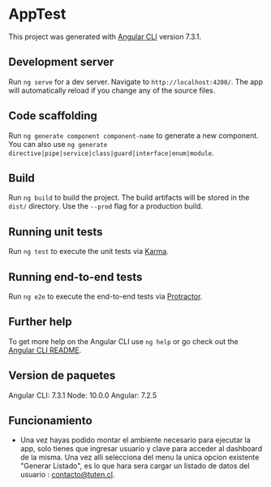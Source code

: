# AppTest

This project was generated with [Angular CLI](https://github.com/angular/angular-cli) version 7.3.1.

## Development server

Run `ng serve` for a dev server. Navigate to `http://localhost:4200/`. The app will automatically reload if you change any of the source files.

## Code scaffolding

Run `ng generate component component-name` to generate a new component. You can also use `ng generate directive|pipe|service|class|guard|interface|enum|module`.

## Build

Run `ng build` to build the project. The build artifacts will be stored in the `dist/` directory. Use the `--prod` flag for a production build.

## Running unit tests

Run `ng test` to execute the unit tests via [Karma](https://karma-runner.github.io).

## Running end-to-end tests

Run `ng e2e` to execute the end-to-end tests via [Protractor](http://www.protractortest.org/).

## Further help

To get more help on the Angular CLI use `ng help` or go check out the [Angular CLI README](https://github.com/angular/angular-cli/blob/master/README.md).


## Version de paquetes
Angular CLI: 7.3.1
Node: 10.0.0
Angular: 7.2.5

## Funcionamiento
- Una vez hayas podido montar el ambiente necesario para ejecutar la app, solo tienes que ingresar usuario y clave para acceder al dashboard de la misma. Una vez alli selecciona del menu la unica opcion existente "Generar Listado", es lo que hara sera cargar un listado de datos del usuario :  contacto@tuten.cl.
